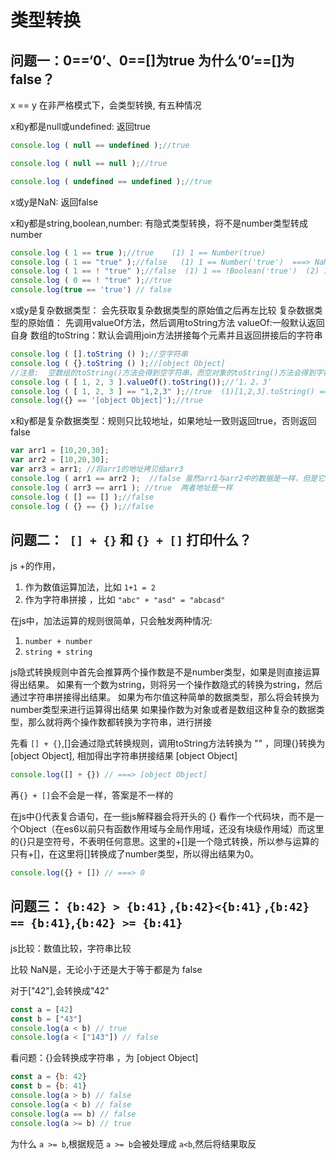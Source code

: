 # 类型转换

## 问题一：0==‘0’、0==[]为true 为什么‘0’==[]为false？

x == y 在非严格模式下，会类型转换, 有五种情况

x和y都是null或undefined: 返回true

```js
console.log ( null == undefined );//true

console.log ( null == null );//true

console.log ( undefined == undefined );//true
```

x或y是NaN: 返回false

x和y都是string,boolean,number: 有隐式类型转换，将不是number类型转成number

```js
console.log ( 1 == true );//true    (1) 1 == Number(true)
console.log ( 1 == "true" );//false   (1) 1 == Number('true')  ===> NaN
console.log ( 1 == ! "true" );//false  (1) 1 == !Boolean('true')  (2) 1 == !true  (3) 1 == false  (4)1 == Number(false) 
console.log ( 0 == ! "true" );//true 
console.log(true == 'true') // false
```

x或y是复杂数据类型： 会先获取复杂数据类型的原始值之后再左比较
	复杂数据类型的原始值： 先调用valueOf方法，然后调用toString方法
	valueOf:一般默认返回自身
	数组的toString：默认会调用join方法拼接每个元素并且返回拼接后的字符串

```js
console.log ( [].toString () );//空字符串 
console.log ( {}.toString () );//[object Object] 
//注意:  空数组的toString()方法会得到空字符串，而空对象的toString()方法会得到字符串[object Object] （注意第一个小写o，第二个大写O哟）  
console.log ( [ 1, 2, 3 ].valueOf().toString());//‘1，2，3’ 
console.log ( [ 1, 2, 3 ] == "1,2,3" );//true  (1)[1,2,3].toString() == '1,2,3'  (2)'1,2,3' == '1,2,3' 
console.log({} == '[object Object]');//true

```

x和y都是复杂数据类型：规则只比较地址，如果地址一致则返回true，否则返回false

```js
var arr1 = [10,20,30]; 
var arr2 = [10,20,30]; 
var arr3 = arr1; //将arr1的地址拷贝给arr3         
console.log ( arr1 == arr2 );  //false 虽然arr1与arr2中的数据是一样，但是它们两个不同的地址 
console.log ( arr3 == arr1 ); //true  两者地址是一样         
console.log ( [] == [] );//false 
console.log ( {} == {} );//false

```

## 问题二：` [] + {}`  和 `{} + []`  打印什么？

js +的作用，

1. 作为数值运算加法，比如 `1+1 = 2`
2. 作为字符串拼接 ，比如 `"abc" + "asd" = "abcasd"`

在js中，加法运算的规则很简单，只会触发两种情况:

1. `number + number`
2. `string + string`

js隐式转换规则中首先会推算两个操作数是不是number类型，如果是则直接运算得出结果。
如果有一个数为string，则将另一个操作数隐式的转换为string，然后通过字符串拼接得出结果。
如果为布尔值这种简单的数据类型，那么将会转换为number类型来进行运算得出结果
如果操作数为对象或者是数组这种复杂的数据类型，那么就将两个操作数都转换为字符串，进行拼接

先看 `[] + {}`,[]会通过隐式转换规则，调用toString方法转换为 "" ，同理{}转换为[object Object], 相加得出字符串拼接结果 [object Object]

```js
console.log([] + {}) // ===> [object Object]
```

再`{} + []`会不会是一样，答案是不一样的

在js中{}代表复合语句，在一些js解释器会将开头的 {} 看作一个代码块，而不是一个Object（在es6以前只有函数作用域与全局作用域，还没有块级作用域）而这里的{}只是空符号，不表明任何意思。这里的+[]是一个隐式转换，所以参与运算的只有+[]，在这里将[]转换成了number类型，所以得出结果为0。

```js
console.log({} + []) // ===> 0
```

## 问题三： `{b:42} > {b:41}` ,`{b:42}<{b:41}` ,`{b:42} == {b:41}`,`{b:42} >= {b:41}`

js比较：数值比较，字符串比较

比较 NaN是，无论小于还是大于等于都是为 false

对于["42"],会转换成"42"

```js
const a = [42]
const b = ["43"]
console.log(a < b) // true 
console.log(a < ["143"]) // false
```

看问题：{}会转换成字符串 ，为 [object Object]

```js
const a = {b: 42}
const b = {b: 41}
console.log(a > b) // false
console.log(a < b) // false
console.log(a == b) // false
console.log(a >= b) // true
```

为什么 `a >= b`,根据规范 `a >= b`会被处理成 `a<b`,然后将结果取反
